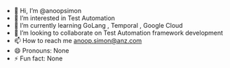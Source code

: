 - 👋 Hi, I’m @anoopsimon
- 👀 I’m interested in Test Automation
- 🌱 I’m currently learning GoLang , Temporal , Google Cloud
- 💞️ I’m looking to collaborate on Test Automation framework development
- 📫 How to reach me anoop.simon@anz.com
- 😄 Pronouns: None
- ⚡ Fun fact: None
